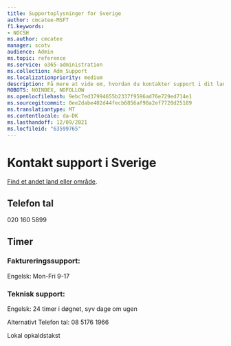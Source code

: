 ```yaml
---
title: Supportoplysninger for Sverige
author: cmcatee-MSFT
f1.keywords:
- NOCSH
ms.author: cmcatee
manager: scotv
audience: Admin
ms.topic: reference
ms.service: o365-administration
ms.collection: Adm_Support
ms.localizationpriority: medium
description: Få mere at vide om, hvordan du kontakter support i dit land eller område.
ROBOTS: NOINDEX, NOFOLLOW
ms.openlocfilehash: 9ebc7ed37994655b2337f9596ad76e729ed714e1
ms.sourcegitcommit: 0ee2dabe402d44fecb6856af98a2ef7720d25189
ms.translationtype: MT
ms.contentlocale: da-DK
ms.lasthandoff: 12/09/2021
ms.locfileid: "63599765"
---
```

# <a name="contact-support-for-sweden"></a>Kontakt support i Sverige

[Find et andet land eller område](../get-help-support.md).

## <a name="phone-number"></a>Telefon tal
020 160 5899

## <a name="hours"></a>Timer
### <a name="billing-support"></a>Faktureringssupport:

Engelsk: Mon-Fri 9-17

### <a name="technical-support"></a>Teknisk support:

Engelsk: 24 timer i døgnet, syv dage om ugen

Alternativt Telefon tal: 08 5176 1966

Lokal opkaldstakst
